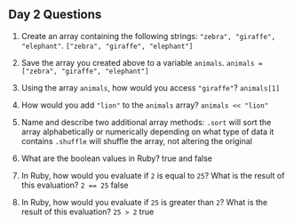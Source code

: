 ## Day 2 Questions

1. Create an array containing the following strings: `"zebra", "giraffe", "elephant"`.
`["zebra", "giraffe", "elephant"]`

1. Save the array you created above to a variable `animals`.
`animals = ["zebra", "giraffe", "elephant"]`

1. Using the array `animals`, how would you access `"giraffe"`?
`animals[1]`

1. How would you add `"lion"` to the `animals` array?
`animals << "lion"`

1. Name and describe two additional array methods:
`.sort` will sort the array alphabetically or numerically depending on what type of data it contains
`.shuffle` will shuffle the array, not altering the original

1. What are the boolean values in Ruby?
true and false

1. In Ruby, how would you evaluate if `2` is equal to `25`? What is the result of this evaluation?
`2 == 25`
false

1. In Ruby, how would you evaluate if `25` is greater than `2`? What is the result of this evaluation?
`25 > 2`
true
